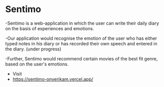# Sentimo
-Sentimo is a web-application in which the user can write their daily diary on the basis of experiences and emotions.

-Our application would recognise the emotion of the user who has either typed notes in his diary or has recorded their own speech and entered in the diary. (under progress)

-Further, Sentimo would recommend certain movies of the best fit genre, based on the user's emotions.

- Visit
- https://sentimo-onyerikam.vercel.app/
